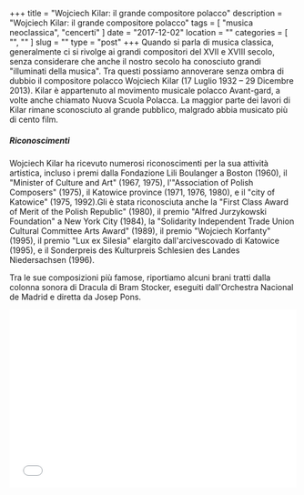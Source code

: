 +++
title = "Wojciech Kilar: il grande compositore polacco"
description = "Wojciech Kilar: il grande compositore polacco"
tags = [ "musica neoclassica", "cencerti" ]
date = "2017-12-02"
location = ""
categories = [
  "",
  ""
]
slug = ""
type = "post"
+++
Quando si parla di musica classica, generalmente ci si rivolge ai grandi compositori del XVII e XVIII secolo, senza considerare che anche il nostro secolo ha conosciuto grandi "illuminati della musica". Tra questi possiamo annoverare senza ombra di dubbio il compositore polacco Wojciech Kilar (17 Luglio 1932 – 29 Dicembre 2013). Kilar è appartenuto al movimento musicale polacco Avant-gard, a volte anche chiamato Nuova Scuola Polacca. La maggior parte dei lavori di Kilar rimane sconosciuto al grande pubblico, malgrado abbia musicato più di cento film. 

##### Riconoscimenti
Wojciech Kilar ha ricevuto numerosi riconoscimenti per la sua attività artistica, incluso i premi dalla Fondazione Lili Boulanger a Boston (1960), il "Minister of Culture and Art" (1967, 1975), l'"Association of Polish Composers" (1975), il Katowice province (1971, 1976, 1980), e il "city of Katowice" (1975, 1992).Gli è stata riconosciuta anche la "First Class Award of Merit of the Polish Republic" (1980), il premio "Alfred Jurzykowski Foundation" a New York City (1984), la "Solidarity Independent Trade Union Cultural Committee Arts Award" (1989), il premio "Wojciech Korfanty" (1995), il premio "Lux ex Silesia" elargito dall'arcivescovado di Katowice (1995), e il Sonderpreis des Kulturpreis Schlesien des Landes Niedersachsen (1996).   

Tra le sue composizioni più famose, riportiamo alcuni brani tratti dalla colonna sonora di Dracula di Bram Stocker, eseguiti dall'Orchestra Nacional de Madrid e diretta da Josep Pons.

<div style="position: relative; padding-bottom: 56.25%; padding-top: 30px; height: 0; overflow: hidden;">
  <iframe src="//www.youtube.com/embed/bov2cEdNaOA"
  style="position: absolute; top: 0; left: 0; width: 100%; height: 100%;" allowfullscreen frameborder="0" title="YouTube Video"></iframe>
</div>

